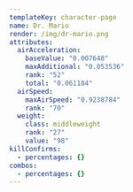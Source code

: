 ```yaml
---
templateKey: character-page
name: Dr. Mario
render: /img/dr-mario.png
attributes:
  airAcceleration:
    baseValue: "0.007648"
    maxAdditional: "0.053536"
    rank: "52"
    total: "0.061184"
  airSpeed:
    maxAirSpeed: "0.9238784"
    rank: "70"
  weight:
    class: middleweight
    rank: "27"
    value: "98"
killConfirms:
  - percentages: {}
combos:
  - percentages: {}
---
```

